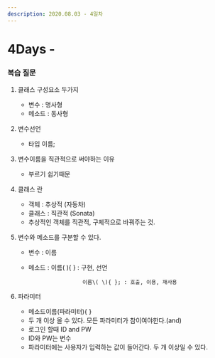 ```yaml
---
description: 2020.08.03 - 4일차
---
```


# 4Days -

### 복습 질문

1. 클래스 구성요소 두가지
   * 변수 : 명사형
   * 메소드 : 동사형
2. 변수선언
   * 타입 이름;
3. 변수이름을 직관적으로 써야하는 이유
   * 부르기 쉽기때문
4. 클래스 란 
   * 객체 : 추상적 \(자동차\)
   * 클래스 : 직관적 \(Sonata\)
   * 추상적인 객체를 직관적, 구체적으로 바꿔주는 것.
5. 변수와 메소드를 구분할 수 있다.

   * 변수 : 이름
   * 메소드 : 이름\( \){ } : 구현, 선언

                          이름\( \){ }; : 호출, 이용, 재사용

6. 파라미터
   * 메소드이름\(파라미터\){ }
   * 두 개 이상 올 수 있다. 모든 파라미터가 참이여야한다.\(and\)
   * 로그인 할때 ID and PW
   * ID와 PW는 변수
   * 파라미터에는 사용자가 입력하는 값이 들어간다. 두 개 이상일 수 있다.

